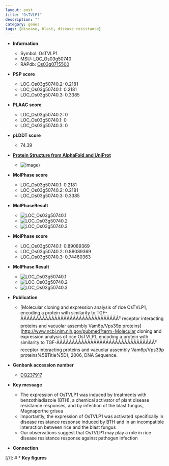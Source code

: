 ```yaml
---
layout: post
title: "OsTVLP1"
description: ""
category: genes
tags: [disease, blast, disease resistance]
---
```


* **Information**  
    + Symbol: OsTVLP1  
    + MSU: [LOC_Os03g50740](http://rice.plantbiology.msu.edu/cgi-bin/ORF_infopage.cgi?orf=LOC_Os03g50740)  
    + RAPdb: [Os03g0715500](http://rapdb.dna.affrc.go.jp/viewer/gbrowse_details/irgsp1?name=Os03g0715500)  

* **PSP score**  
    + LOC_Os03g50740.2: 0.2181 
    + LOC_Os03g50740.1: 0.2181 
    + LOC_Os03g50740.3: 0.3385 

* **PLAAC score**  
    + LOC_Os03g50740.2: 0 
    + LOC_Os03g50740.1: 0 
    + LOC_Os03g50740.3: 0 

* **pLDDT score**
    + 74.39

* **[Protein Structure from AlphaFold and UniProt](https://www.uniprot.org/uniprotkb/Q10DX1/entry#structure)**
    + ![image](https://ricepsp.github.io/images/Q1/AF-Q10DX1-F1.png))

* **MolPhase score**
    + LOC_Os03g50740.1: 0.2181
    + LOC_Os03g50740.2: 0.2181
    + LOC_Os03g50740.3: 0.3385

* **MolPhaseResult**
    + ![LOC_Os03g50740.1](https://ricepsp.github.io/pictures/LOC_Os03g/LOC_Os03g50740.1.png)
    + ![LOC_Os03g50740.2](https://ricepsp.github.io/pictures/LOC_Os03g/LOC_Os03g50740.2.png)
    + ![LOC_Os03g50740.3](https://ricepsp.github.io/pictures/LOC_Os03g/LOC_Os03g50740.3.png)

* **MolPhase score**
    + LOC_Os03g50740.1: 0.89089369
    + LOC_Os03g50740.2: 0.89089369
    + LOC_Os03g50740.3: 0.74460363

* **MolPhase Result**
    + ![LOC_Os03g50740.1](https://304243504.github.io/Pictures/LOC_Os03g/LOC_Os03g50740.1.png)
    + ![LOC_Os03g50740.2](https://304243504.github.io/Pictures/LOC_Os03g/LOC_Os03g50740.2.png)
    + ![LOC_Os03g50740.3](https://304243504.github.io/Pictures/LOC_Os03g/LOC_Os03g50740.3.png)

* **Publication**  
    + [Molecular cloning and expression analysis of rice OsTVLP1, encoding a protein with similarity to TGF-ÃÂÃÂÃÂÃÂÃÂÃÂÃÂÃÂÃÂÃÂÃÂÃÂÃÂÃÂÃÂÃÂ² receptor interacting proteins and vacuolar assembly Vam6p/Vps39p proteins](http://www.ncbi.nlm.nih.gov/pubmed?term=Molecular cloning and expression analysis of rice OsTVLP1, encoding a protein with similarity to TGF-ÃÂÃÂÃÂÃÂÃÂÃÂÃÂÃÂÃÂÃÂÃÂÃÂÃÂÃÂÃÂÃÂ² receptor interacting proteins and vacuolar assembly Vam6p/Vps39p proteins%5BTitle%5D), 2006, DNA Sequence.

* **Genbank accession number**  
    + [DQ237917](http://www.ncbi.nlm.nih.gov/nuccore/DQ237917)

* **Key message**  
    + The expression of OsTVLP1 was induced by treatments with benzothiadiazole (BTH), a chemical activator of plant disease resistance responses, and by infection of the blast fungus, Magnaporthe grisea
    + Importantly, the expression of OsTVLP1 was activated specifically in disease resistance response induced by BTH and in an incompatible interaction between rice and the blast fungus
    + Our observations suggest that OsTVLP1 may play a role in rice disease resistance response against pathogen infection

* **Connection**  

[//]: # * **Key figures**  


